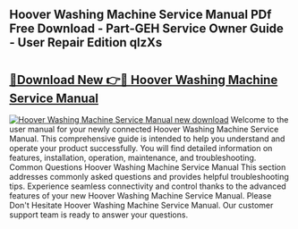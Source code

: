 ## Hoover Washing Machine Service Manual PDf Free Download - Part-GEH Service Owner Guide - User Repair Edition qlzXs

# <h2><a href="http://bc79155.oget.top/?id=Hoover+Washing+Machine+Service+Manual">🔗Download New 👉🔴 Hoover Washing Machine Service Manual</a></h2>

[![Hoover Washing Machine Service Manual new download](https://i.imgur.com/5g1atiW.png)](http://bc79155.oget.top/?id=Hoover+Washing+Machine+Service+Manual)
Welcome to the user manual for your newly connected Hoover Washing Machine Service Manual. This comprehensive guide is intended to help you understand and operate your product successfully. You will find detailed information on features, installation, operation, maintenance, and troubleshooting. Common Questions Hoover Washing Machine Service Manual This section addresses commonly asked questions and provides helpful troubleshooting tips. Experience seamless connectivity and control thanks to the advanced features of your new Hoover Washing Machine Service Manual. Please Don't Hesitate Hoover Washing Machine Service Manual. Our customer support team is ready to answer your questions.
